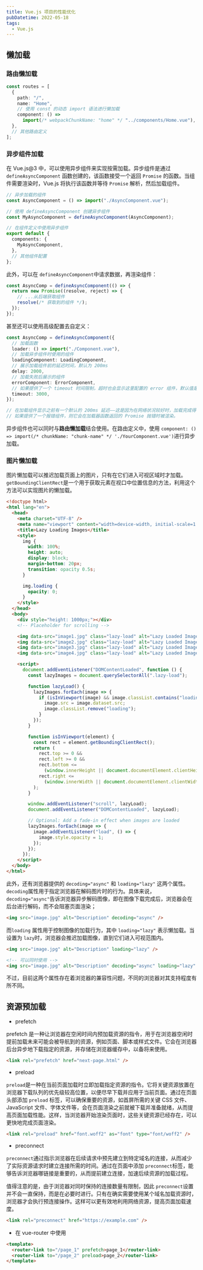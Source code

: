```yaml
---
title: Vue.js 项目的性能优化
pubDatetime: 2022-05-18
tags:
  - Vue.js
---
```


## 懒加载

### 路由懒加载

```ts
const routes = [
  {
    path: "/",
    name: "Home",
    // 使用 const 的动态 import 语法进行懒加载
    component: () =>
      import(/* webpackChunkName: "home" */ "../components/Home.vue"),
  },
  // 其他路由定义
];
```

### 异步组件加载

在 Vue.js@3 中，可以使用异步组件来实现按需加载。异步组件是通过 `defineAsyncComponent`​ 函数创建的，该函数接受一个返回 `Promise`​ 的函数。当组件需要渲染时，Vue.js 将执行该函数并等待 `Promise`​ 解析，然后加载组件。

```ts
// 异步加载的组件
const AsyncComponent = () => import("./AsyncComponent.vue");

// 使用 defineAsyncComponent 创建异步组件
const MyAsyncComponent = defineAsyncComponent(AsyncComponent);

// 在组件定义中使用异步组件
export default {
  components: {
    MyAsyncComponent,
  },
  // 其他组件配置
};
```

此外，可以在 `defineAsyncComponent`​ 中请求数据，再渲染组件：

```ts
const AsyncComp = defineAsyncComponent(() => {
  return new Promise((resolve, reject) => {
    // ...从后端获取组件
    resolve(/* 获取到的组件 */);
  });
});
```

甚至还可以使用高级配置去自定义：

```ts
const AsyncComp = defineAsyncComponent({
  // 加载函数
  loader: () => import("./Component.vue"),
  // 加载异步组件时使用的组件
  loadingComponent: LoadingComponent,
  // 展示加载组件前的延迟时间，默认为 200ms
  delay: 2000,
  // 加载失败后展示的组件
  errorComponent: ErrorComponent,
  // 如果提供了一个 timeout 时间限制，超时也会显示这里配置的 error 组件，默认值是：Infinity
  timeout: 3000,
});

// 在加载组件显示之前有一个默认的 200ms 延迟——这是因为在网络状况较好时，加载完成得很快，加载组件和最终组件之间的替换太快可能产生闪烁，反而影响用户感受。
// 如果提供了一个报错组件，则它会在加载器函数返回的 Promise 抛错时被渲染。
```

异步组件也可以同时与**路由懒加载**结合使用。在路由定义中，使用 `component: () => import(/* chunkName: "chunk-name" */ './YourComponent.vue')`​ 进行异步加载。

### 图片懒加载

图片懒加载可以推迟加载页面上的图片，只有在它们进入可视区域时才加载。`getBoundingClientRect`​ 是一个用于获取元素在视口中位置信息的方法，利用这个方法可以实现图片的懒加载。

```html
<!doctype html>
<html lang="en">
  <head>
    <meta charset="UTF-8" />
    <meta name="viewport" content="width=device-width, initial-scale=1.0" />
    <title>Lazy Loading Images</title>
    <style>
      img {
        width: 100%;
        height: auto;
        display: block;
        margin-bottom: 20px;
        transition: opacity 0.5s;
      }

      img.loading {
        opacity: 0;
      }
    </style>
  </head>
  <body>
    <div style="height: 1000px;"></div>
    <!-- Placeholder for scrolling -->

    <img data-src="image1.jpg" class="lazy-load" alt="Lazy Loaded Image 1" />
    <img data-src="image2.jpg" class="lazy-load" alt="Lazy Loaded Image 2" />
    <img data-src="image3.jpg" class="lazy-load" alt="Lazy Loaded Image 3" />
    <img data-src="image4.jpg" class="lazy-load" alt="Lazy Loaded Image 4" />

    <script>
      document.addEventListener("DOMContentLoaded", function () {
        const lazyImages = document.querySelectorAll(".lazy-load");

        function lazyLoad() {
          lazyImages.forEach(image => {
            if (isInViewport(image) && image.classList.contains("loading")) {
              image.src = image.dataset.src;
              image.classList.remove("loading");
            }
          });
        }

        function isInViewport(element) {
          const rect = element.getBoundingClientRect();
          return (
            rect.top >= 0 &&
            rect.left >= 0 &&
            rect.bottom <=
              (window.innerHeight || document.documentElement.clientHeight) &&
            rect.right <=
              (window.innerWidth || document.documentElement.clientWidth)
          );
        }

        window.addEventListener("scroll", lazyLoad);
        document.addEventListener("DOMContentLoaded", lazyLoad);

        // Optional: Add a fade-in effect when images are loaded
        lazyImages.forEach(image => {
          image.addEventListener("load", () => {
            image.style.opacity = 1;
          });
        });
      });
    </script>
  </body>
</html>
```

此外，还有浏览器提供的 `decoding="async"`​ 和 `loading="lazy"`​ 这两个属性。`decoding`​ 属性用于指定浏览器在解码图片时的行为。具体来说，`decoding="async"`​ 告诉浏览器异步解码图像，即在图像下载完成后，浏览器会在后台进行解码，而不会阻塞页面渲染；

```html
<img src="image.jpg" alt="Description" decoding="async" />
```

而`loading`​ 属性用于控制图像的加载行为，其中 `loading="lazy"`​ 表示懒加载。当设置为 `lazy`​ 时，浏览器会推迟加载图像，直到它们进入可视范围内。

```html
<img src="image.jpg" alt="Description" loading="lazy" />
```

```html
<!-- 可以同时使用 -->
<img src="image.jpg" alt="Description" decoding="async" loading="lazy" />
```

不过，目前这两个属性存在着浏览器的兼容性问题，不同的浏览器对其支持程度有所不同。

## 资源预加载

- prefetch

prefetch 是一种让浏览器在空闲时间内预加载资源的指令，用于在浏览器空闲时提前加载未来可能会被导航到的资源，例如页面、脚本或样式文件。它会在浏览器后台异步地下载指定的资源，并存储在浏览器缓存中，以备将来使用。

```html
<link rel="prefetch" href="next-page.html" />
```

- preload

`preload`​ 是一种在当前页面加载时立即加载指定资源的指令。它将关键资源放置在浏览器下载队列的优先级较高位置，以便尽早下载并应用于当前页面。通过在页面头部添加 `preload`​ 标签，可以确保重要的资源，如首屏所需的关键 CSS 文件、JavaScript 文件、字体文件等，会在页面渲染之前就被下载并准备就绪，从而提高页面加载性能。这样，当浏览器开始渲染页面时，这些关键资源已经存在，可以更快地完成页面渲染。

```html
<link rel="preload" href="font.woff2" as="font" type="font/woff2" />
```

- preconnect

`preconnect`​ 通过指示浏览器在后续请求中预先建立到特定域名的连接，从而减少了实际资源请求时建立连接所需的时间。通过在页面中添加 `preconnect`​ 标签，能够告诉浏览器哪链接是重要的，从而提前建立连接，加速后续资源的加载过程。

值得注意的是，由于浏览器对同时保持的连接数量有限制，因此 `preconnect`​ 设置并不会一直保持，而是在必要时进行。只有在确实需要使用某个域名加载资源时，浏览器才会执行预连接操作。这样可以更有效地利用网络资源，提高页面加载速度。

```html
<link rel="preconnect" href="https://example.com" />
```

- 在 vue-router 中使用

```html
<template>
  <router-link to="/page_1" prefetch>page_1</router-link>
  <router-link to="/page_2" preload>page_2</router-link>
</template>
```

‍
